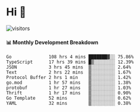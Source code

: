 # Hi 👋
 
![visitors](https://visitor-badge.glitch.me/badge?page_id=sorcererxw.sorcererx)

#### 📊 Monthly Development Breakdown

<!--START_SECTION:waka-->
```text
Go              108 hrs 4 mins ███████▓░░ 75.86%
TypeScript      17 hrs 39 mins █▒░░░░░░░░ 12.39%
JSON            3 hrs 45 mins  ▒░░░░░░░░░ 2.64%
Text            2 hrs 22 mins  ▒░░░░░░░░░ 1.67%
Protocol Buffer 2 hrs 1 min    ▒░░░░░░░░░ 1.42%
go.mod          1 hr 57 mins   ▒░░░░░░░░░ 1.38%
protobuf        1 hr 27 mins   ▒░░░░░░░░░ 1.03%
Thrift          1 hr 17 mins   ▒░░░░░░░░░ 0.90%
Go Template     52 mins        ▒░░░░░░░░░ 0.62%
YAML            32 mins        ▒░░░░░░░░░ 0.38%
```
<!--END_SECTION:waka-->
